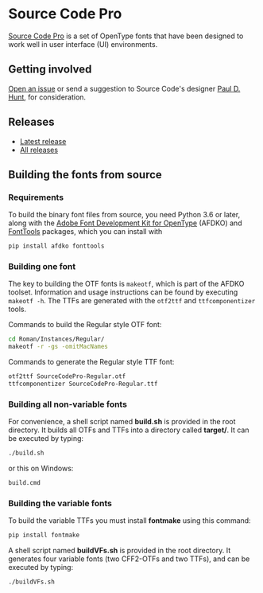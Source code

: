 # Source Code Pro

[Source Code Pro](http://adobe-fonts.github.io/source-code-pro/)
is a set of OpenType fonts that have been designed to work well
in user interface (UI) environments.

## Getting involved

[Open an issue](https://github.com/adobe-fonts/source-code-pro/issues) or send a suggestion to Source Code's designer [Paul D. Hunt](mailto:opensourcefonts@adobe.com?subject=[GitHub]%20Source%20Code%20Pro), for consideration.

## Releases

* [Latest release](../../releases/latest)
* [All releases](../../releases)

## Building the fonts from source

### Requirements

To build the binary font files from source, you need Python 3.6 or later, along with the
[Adobe Font Development Kit for OpenType](https://github.com/adobe-type-tools/afdko/) (AFDKO) and
[FontTools](https://github.com/fonttools/fonttools) packages, which you can install with

```sh
pip install afdko fonttools
```

### Building one font

The key to building the OTF fonts is `makeotf`, which is part of the AFDKO toolset.
Information and usage instructions can be found by executing `makeotf -h`. The TTFs
are generated with the `otf2ttf` and `ttfcomponentizer` tools.

Commands to build the Regular style OTF font:

```sh
cd Roman/Instances/Regular/
makeotf -r -gs -omitMacNames
```

Commands to generate the Regular style TTF font:

```sh
otf2ttf SourceCodePro-Regular.otf
ttfcomponentizer SourceCodePro-Regular.ttf
```

### Building all non-variable fonts

For convenience, a shell script named **build.sh** is provided in the root directory.
It builds all OTFs and TTFs into a directory called **target/**. It can be executed by typing:

```sh
./build.sh
```

or this on Windows:

```sh
build.cmd
```

### Building the variable fonts

To build the variable TTFs you must install **fontmake** using this command:

```sh
pip install fontmake
```

A shell script named **buildVFs.sh** is provided in the root directory.
It generates four variable fonts (two CFF2-OTFs and two TTFs), and can be executed by typing:

```sh
./buildVFs.sh
```
